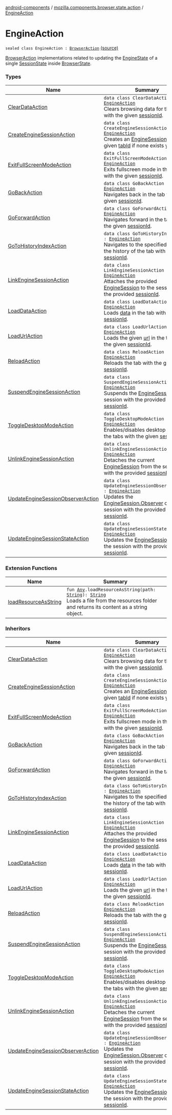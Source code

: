 [android-components](../../index.md) / [mozilla.components.browser.state.action](../index.md) / [EngineAction](./index.md)

# EngineAction

`sealed class EngineAction : `[`BrowserAction`](../-browser-action.md) [(source)](https://github.com/mozilla-mobile/android-components/blob/master/components/browser/state/src/main/java/mozilla/components/browser/state/action/BrowserAction.kt#L454)

[BrowserAction](../-browser-action.md) implementations related to updating the [EngineState](../../mozilla.components.browser.state.state/-engine-state/index.md) of a single [SessionState](../../mozilla.components.browser.state.state/-session-state/index.md) inside
[BrowserState](../../mozilla.components.browser.state.state/-browser-state/index.md).

### Types

| Name | Summary |
|---|---|
| [ClearDataAction](-clear-data-action/index.md) | `data class ClearDataAction : `[`EngineAction`](./index.md)<br>Clears browsing data for the tab with the given [sessionId](-clear-data-action/session-id.md). |
| [CreateEngineSessionAction](-create-engine-session-action/index.md) | `data class CreateEngineSessionAction : `[`EngineAction`](./index.md)<br>Creates an [EngineSession](../../mozilla.components.concept.engine/-engine-session/index.md) for the given [tabId](-create-engine-session-action/tab-id.md) if none exists yet. |
| [ExitFullScreenModeAction](-exit-full-screen-mode-action/index.md) | `data class ExitFullScreenModeAction : `[`EngineAction`](./index.md)<br>Exits fullscreen mode in the tabs with the given [sessionId](-exit-full-screen-mode-action/session-id.md). |
| [GoBackAction](-go-back-action/index.md) | `data class GoBackAction : `[`EngineAction`](./index.md)<br>Navigates back in the tab with the given [sessionId](-go-back-action/session-id.md). |
| [GoForwardAction](-go-forward-action/index.md) | `data class GoForwardAction : `[`EngineAction`](./index.md)<br>Navigates forward in the tab with the given [sessionId](-go-forward-action/session-id.md). |
| [GoToHistoryIndexAction](-go-to-history-index-action/index.md) | `data class GoToHistoryIndexAction : `[`EngineAction`](./index.md)<br>Navigates to the specified index in the history of the tab with the given [sessionId](-go-to-history-index-action/session-id.md). |
| [LinkEngineSessionAction](-link-engine-session-action/index.md) | `data class LinkEngineSessionAction : `[`EngineAction`](./index.md)<br>Attaches the provided [EngineSession](../../mozilla.components.concept.engine/-engine-session/index.md) to the session with the provided [sessionId](-link-engine-session-action/session-id.md). |
| [LoadDataAction](-load-data-action/index.md) | `data class LoadDataAction : `[`EngineAction`](./index.md)<br>Loads [data](-load-data-action/data.md) in the tab with the given [sessionId](-load-data-action/session-id.md). |
| [LoadUrlAction](-load-url-action/index.md) | `data class LoadUrlAction : `[`EngineAction`](./index.md)<br>Loads the given [url](-load-url-action/url.md) in the tab with the given [sessionId](-load-url-action/session-id.md). |
| [ReloadAction](-reload-action/index.md) | `data class ReloadAction : `[`EngineAction`](./index.md)<br>Reloads the tab with the given [sessionId](-reload-action/session-id.md). |
| [SuspendEngineSessionAction](-suspend-engine-session-action/index.md) | `data class SuspendEngineSessionAction : `[`EngineAction`](./index.md)<br>Suspends the [EngineSession](../../mozilla.components.concept.engine/-engine-session/index.md) of the session with the provided [sessionId](-suspend-engine-session-action/session-id.md). |
| [ToggleDesktopModeAction](-toggle-desktop-mode-action/index.md) | `data class ToggleDesktopModeAction : `[`EngineAction`](./index.md)<br>Enables/disables desktop mode in the tabs with the given [sessionId](-toggle-desktop-mode-action/session-id.md). |
| [UnlinkEngineSessionAction](-unlink-engine-session-action/index.md) | `data class UnlinkEngineSessionAction : `[`EngineAction`](./index.md)<br>Detaches the current [EngineSession](../../mozilla.components.concept.engine/-engine-session/index.md) from the session with the provided [sessionId](-unlink-engine-session-action/session-id.md). |
| [UpdateEngineSessionObserverAction](-update-engine-session-observer-action/index.md) | `data class UpdateEngineSessionObserverAction : `[`EngineAction`](./index.md)<br>Updates the [EngineSession.Observer](../../mozilla.components.concept.engine/-engine-session/-observer/index.md) of the session with the provided [sessionId](-update-engine-session-observer-action/session-id.md). |
| [UpdateEngineSessionStateAction](-update-engine-session-state-action/index.md) | `data class UpdateEngineSessionStateAction : `[`EngineAction`](./index.md)<br>Updates the [EngineSessionState](../../mozilla.components.concept.engine/-engine-session-state/index.md) of the session with the provided [sessionId](-update-engine-session-state-action/session-id.md). |

### Extension Functions

| Name | Summary |
|---|---|
| [loadResourceAsString](../../mozilla.components.support.test.file/kotlin.-any/load-resource-as-string.md) | `fun `[`Any`](https://kotlinlang.org/api/latest/jvm/stdlib/kotlin/-any/index.html)`.loadResourceAsString(path: `[`String`](https://kotlinlang.org/api/latest/jvm/stdlib/kotlin/-string/index.html)`): `[`String`](https://kotlinlang.org/api/latest/jvm/stdlib/kotlin/-string/index.html)<br>Loads a file from the resources folder and returns its content as a string object. |

### Inheritors

| Name | Summary |
|---|---|
| [ClearDataAction](-clear-data-action/index.md) | `data class ClearDataAction : `[`EngineAction`](./index.md)<br>Clears browsing data for the tab with the given [sessionId](-clear-data-action/session-id.md). |
| [CreateEngineSessionAction](-create-engine-session-action/index.md) | `data class CreateEngineSessionAction : `[`EngineAction`](./index.md)<br>Creates an [EngineSession](../../mozilla.components.concept.engine/-engine-session/index.md) for the given [tabId](-create-engine-session-action/tab-id.md) if none exists yet. |
| [ExitFullScreenModeAction](-exit-full-screen-mode-action/index.md) | `data class ExitFullScreenModeAction : `[`EngineAction`](./index.md)<br>Exits fullscreen mode in the tabs with the given [sessionId](-exit-full-screen-mode-action/session-id.md). |
| [GoBackAction](-go-back-action/index.md) | `data class GoBackAction : `[`EngineAction`](./index.md)<br>Navigates back in the tab with the given [sessionId](-go-back-action/session-id.md). |
| [GoForwardAction](-go-forward-action/index.md) | `data class GoForwardAction : `[`EngineAction`](./index.md)<br>Navigates forward in the tab with the given [sessionId](-go-forward-action/session-id.md). |
| [GoToHistoryIndexAction](-go-to-history-index-action/index.md) | `data class GoToHistoryIndexAction : `[`EngineAction`](./index.md)<br>Navigates to the specified index in the history of the tab with the given [sessionId](-go-to-history-index-action/session-id.md). |
| [LinkEngineSessionAction](-link-engine-session-action/index.md) | `data class LinkEngineSessionAction : `[`EngineAction`](./index.md)<br>Attaches the provided [EngineSession](../../mozilla.components.concept.engine/-engine-session/index.md) to the session with the provided [sessionId](-link-engine-session-action/session-id.md). |
| [LoadDataAction](-load-data-action/index.md) | `data class LoadDataAction : `[`EngineAction`](./index.md)<br>Loads [data](-load-data-action/data.md) in the tab with the given [sessionId](-load-data-action/session-id.md). |
| [LoadUrlAction](-load-url-action/index.md) | `data class LoadUrlAction : `[`EngineAction`](./index.md)<br>Loads the given [url](-load-url-action/url.md) in the tab with the given [sessionId](-load-url-action/session-id.md). |
| [ReloadAction](-reload-action/index.md) | `data class ReloadAction : `[`EngineAction`](./index.md)<br>Reloads the tab with the given [sessionId](-reload-action/session-id.md). |
| [SuspendEngineSessionAction](-suspend-engine-session-action/index.md) | `data class SuspendEngineSessionAction : `[`EngineAction`](./index.md)<br>Suspends the [EngineSession](../../mozilla.components.concept.engine/-engine-session/index.md) of the session with the provided [sessionId](-suspend-engine-session-action/session-id.md). |
| [ToggleDesktopModeAction](-toggle-desktop-mode-action/index.md) | `data class ToggleDesktopModeAction : `[`EngineAction`](./index.md)<br>Enables/disables desktop mode in the tabs with the given [sessionId](-toggle-desktop-mode-action/session-id.md). |
| [UnlinkEngineSessionAction](-unlink-engine-session-action/index.md) | `data class UnlinkEngineSessionAction : `[`EngineAction`](./index.md)<br>Detaches the current [EngineSession](../../mozilla.components.concept.engine/-engine-session/index.md) from the session with the provided [sessionId](-unlink-engine-session-action/session-id.md). |
| [UpdateEngineSessionObserverAction](-update-engine-session-observer-action/index.md) | `data class UpdateEngineSessionObserverAction : `[`EngineAction`](./index.md)<br>Updates the [EngineSession.Observer](../../mozilla.components.concept.engine/-engine-session/-observer/index.md) of the session with the provided [sessionId](-update-engine-session-observer-action/session-id.md). |
| [UpdateEngineSessionStateAction](-update-engine-session-state-action/index.md) | `data class UpdateEngineSessionStateAction : `[`EngineAction`](./index.md)<br>Updates the [EngineSessionState](../../mozilla.components.concept.engine/-engine-session-state/index.md) of the session with the provided [sessionId](-update-engine-session-state-action/session-id.md). |

